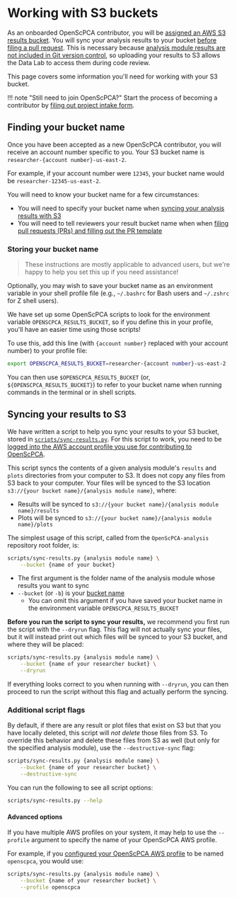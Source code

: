 # Working with S3 buckets

As an onboarded OpenScPCA contributor, you will be [assigned an AWS S3 results bucket](../getting-started/accessing-resources/index.md#getting-access-to-aws).
You will sync your analysis results to your bucket [before filing a pull request](../contributing-to-analyses/creating-pull-requests/index.md).
This is necessary because [analysis module results are not included in Git version control](../contributing-to-analyses/analysis-modules/index.md#skeleton-analysis-module-contents), so uploading your results to S3 allows the Data Lab to access them during code review.

This page covers some information you'll need for working with your S3 bucket.

!!! note "Still need to join OpenScPCA?"
    Start the process of becoming a contributor by [filing out project intake form](https://share.hsforms.com/1MlLtkGYSQa6j23HY_0fKaw336z0).


## Finding your bucket name

Once you have been accepted as a new OpenScPCA contributor, you will receive an account number specific to you.
Your S3 bucket name is `researcher-{account number}-us-east-2`.

For example, if your account number were `12345`, your bucket name would be `researcher-12345-us-east-2`.

You will need to know your bucket name for a few circumstances:

- You will need to specify your bucket name when [syncing your analysis results with S3](#syncing-your-results-to-s3)
- You will need to tell reviewers your result bucket name when when [filing pull requests (PRs) and filling out the PR template](../contributing-to-analyses/creating-pull-requests/pull-request-template.md)

### Storing your bucket name

> These instructions are mostly applicable to advanced users, but we're happy to help you set this up if you need assistance!

Optionally, you may wish to save your bucket name as an environment variable in your shell profile file (e.g., `~/.bashrc` for Bash users and `~/.zshrc` for Z shell users).

We have set up some OpenScPCA scripts to look for the environment variable `OPENSCPCA_RESULTS_BUCKET`, so if you define this in your profile, you'll have an easier time using those scripts!

To use this, add this line (with `{account number}` replaced with your account number) to your profile file:

```sh
export OPENSCPCA_RESULTS_BUCKET=researcher-{account number}-us-east-2
```

You can then use `$OPENSCPCA_RESULTS_BUCKET` (or, `${OPENSCPCA_RESULTS_BUCKET}`) to refer to your bucket name when running commands in the terminal or in shell scripts.


## Syncing your results to S3

We have written a script to help you sync your results to your S3 bucket, stored in [`scripts/sync-results.py`](https://github.com/AlexsLemonade/OpenScPCA-analysis/blob/main/scripts/sync-results.py).
For this script to work, you need to be [logged into the AWS account profile you use for contributing to OpenScPCA](../technical-setup/environment-setup/configure-aws-cli.md#logging-in-to-a-new-session).

This script syncs the contents of a given analysis module's `results` and `plots` directories from your computer to S3.
It does not copy any files from S3 back to your computer.
Your files will be synced to the S3 location `s3://{your bucket name}/{analysis module name}`, where:

- Results will be synced to `s3://{your bucket name}/{analysis module name}/results`
- Plots will be synced to `s3://{your bucket name}/{analysis module name}/plots`


The simplest usage of this script, called from the `OpenScPCA-analysis` repository root folder, is:

```sh
scripts/sync-results.py {analysis module name} \
    --bucket {name of your bucket}
```

- The first argument is the folder name of the analysis module whose results you want to sync
- `--bucket` (or `-b`) is your [bucket name](#finding-your-bucket-name)
  - You can omit this argument if you have saved your bucket name in the environment variable `OPENSCPCA_RESULTS_BUCKET`

**Before you run the script to sync your results,** we recommend you first run the script with the `--dryrun` flag.
This flag will not actually sync your files, but it will instead print out which files will be synced to your S3 bucket, and where they will be placed:

```sh
scripts/sync-results.py {analysis module name} \
    --bucket {name of your researcher bucket} \
    --dryrun
```

If everything looks correct to you when running with `--dryrun`, you can then proceed to run the script without this flag and actually perform the syncing.

### Additional script flags

By default, if there are any result or plot files that exist on S3 but that you have locally deleted, this script will _not delete_ those files from S3.
To override this behavior and delete these files from S3 as well (but only for the specified analysis module), use the `--destructive-sync` flag:

```sh
scripts/sync-results.py {analysis module name} \
    --bucket {name of your researcher bucket} \
    --destructive-sync
```

You can run the following to see all script options:

```sh
scripts/sync-results.py --help
```

#### Advanced options

If you have multiple AWS profiles on your system, it may help to use the `--profile` argument to specify the name of your OpenScPCA AWS profile.

For example, if you [configured your OpenScPCA AWS profile](../technical-setup/environment-setup/configure-aws-cli.md) to be named `openscpca`, you would use:

```sh
scripts/sync-results.py {analysis module name} \
    --bucket {name of your researcher bucket} \
    --profile openscpca
```
